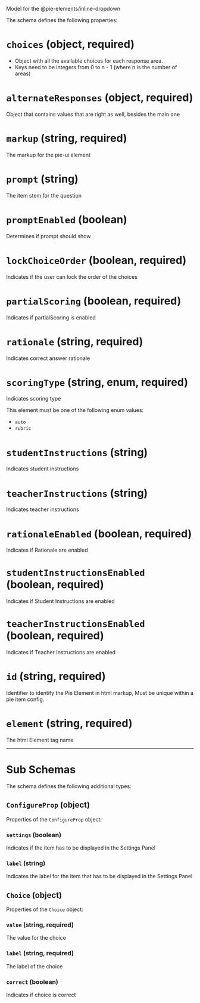 Model for the @pie-elements/inline-dropdown

The schema defines the following properties:

# `choices` (object, required)

* Object with all the available choices for each response area.
* Keys need to be integers from 0 to n - 1 (where n is the number of areas)

# `alternateResponses` (object, required)

Object that contains values that are right as well, besides the main one

# `markup` (string, required)

The markup for the pie-ui element

# `prompt` (string)

The item stem for the question

# `promptEnabled` (boolean)

Determines if prompt should show

# `lockChoiceOrder` (boolean, required)

Indicates if the user can lock the order of the choices

# `partialScoring` (boolean, required)

Indicates if partialScoring is enabled

# `rationale` (string, required)

Indicates correct answer rationale

# `scoringType` (string, enum, required)

Indicates scoring type

This element must be one of the following enum values:

* `auto`
* `rubric`

# `studentInstructions` (string)

Indicates student instructions

# `teacherInstructions` (string)

Indicates teacher instructions

# `rationaleEnabled` (boolean, required)

Indicates if Rationale are enabled

# `studentInstructionsEnabled` (boolean, required)

Indicates if Student Instructions are enabled

# `teacherInstructionsEnabled` (boolean, required)

Indicates if Teacher Instructions are enabled

# `id` (string, required)

Identifier to identify the Pie Element in html markup, Must be unique within a pie item config.

# `element` (string, required)

The html Element tag name

---

# Sub Schemas

The schema defines the following additional types:

## `ConfigureProp` (object)

Properties of the `ConfigureProp` object:

### `settings` (boolean)

Indicates if the item has to be displayed in the Settings Panel

### `label` (string)

Indicates the label for the item that has to be displayed in the Settings Panel

## `Choice` (object)

Properties of the `Choice` object:

### `value` (string, required)

The value for the choice

### `label` (string, required)

The label of the choice

### `correct` (boolean)

Indicates if choice is correct